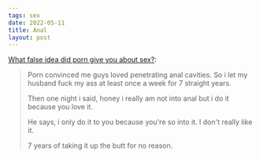 ```yaml
---
tags: sex
date: 2022-05-11
title: Anal
layout: post
---
```


[What false idea did porn give you about sex?](https://www.reddit.com/r/AskReddit/comments/qdgqtd/comment/hhp2hmu/?context=3):

> Porn convinced me guys loved penetrating anal cavities. So i let my husband fuck my ass at least once a week for 7 straight years.
> 
> Then one night i said, honey i really am not into anal but i do it because you love it.
> 
> He says, i only do it to you because you're so into it. I don't really like it.
> 
> 7 years of taking it up the butt for no reason.